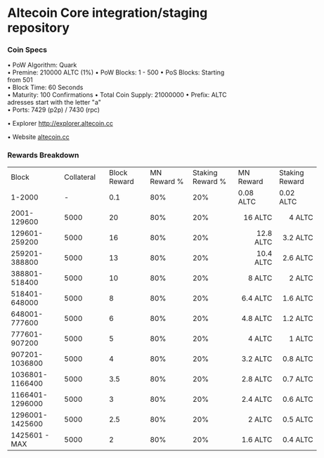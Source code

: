 Altecoin Core integration/staging repository
=====================================

### Coin Specs

• PoW Algorithm: Quark  
• Premine: 210000 ALTC (1%)
• PoW Blocks: 1 - 500
• PoS Blocks: Starting from 501  
• Block Time: 60 Seconds    
• Maturity: 100 Confirmations 
• Total Coin Supply: 21000000 
• Prefix: ALTC adresses start with the letter "a"  
• Ports: 7429 (p2p) / 7430 (rpc)

• Explorer http://explorer.altecoin.cc

• Website [altecoin.cc](http://www.altecoin.cc)

### Rewards Breakdown
<table border=0 cellpadding=0 cellspacing=0 width=701 class=xl6553517252
 style='border-collapse:collapse;table-layout:fixed;width:528pt'>
 <col class=xl6553517252 width=139 style='mso-width-source:userset;mso-width-alt:
 4785;width:104pt'>
 <col class=xl6553517252 width=107 span=2 style='mso-width-source:userset;
 mso-width-alt:3702;width:81pt'>
 <col class=xl6553517252 width=134 style='mso-width-source:userset;mso-width-alt:
 4608;width:100pt'>
 <col class=xl6553517252 width=107 span=2 style='mso-width-source:userset;
 mso-width-alt:3702;width:81pt'>
 <tr height=21 style='mso-height-source:userset;height:15.75pt'>
  <td height=21 class=xl6317252 width=150 style='height:15.75pt;width:104pt'>Block</td>
  <td class=xl6317252 width=107 style='width:81pt'>Collateral</td>
  <td class=xl6317252 width=107 style='width:81pt'>Block Reward</td>
  <td class=xl6317252 width=107 style='width:81pt'>MN Reward %</td>
  <td class=xl6317252 width=134 style='width:100pt'>Staking Reward %</td>
  <td class=xl6317252 width=107 style='width:81pt'>MN Reward</td>
  <td class=xl6317252 width=107 style='width:81pt'>Staking Reward</td>
 </tr>
 <tr height=21 style='mso-height-source:userset;height:15.75pt'>
  <td height=21 class=xl6417252 style='height:15.75pt'>1-2000</td>
  <td class=xl6517252>-</td>
  <td class=xl6517252>0.1</td>
  <td class=xl6617252>80%</td>
  <td class=xl6617252>20%</td>
  <td class=xl6717252>0.08 ALTC</td>
  <td class=xl6553517252>0.02 ALTC</td>
 </tr>
 <tr height=21 style='mso-height-source:userset;height:15.75pt'>
  <td height=21 class=xl6417252 style='height:15.75pt'>2001-129600</td>
  <td class=xl6517252>5000</td>
  <td class=xl6617252>20</td>
  <td class=xl6617252>80%</td>
  <td class=xl6617252>20%</td>
  <td class=xl6717252 align=right>16 ALTC</td>
  <td class=xl6817252 align=right>4 ALTC</td>
 </tr>
 <tr height=21 style='mso-height-source:userset;height:15.75pt'>
  <td height=21 class=xl6417252 style='height:15.75pt'>129601-259200</td>
  <td class=xl6517252>5000</td>
  <td class=xl6617252>16</td>
  <td class=xl6617252>80%</td>
  <td class=xl6617252>20%</td>
  <td class=xl6717252 align=right>12.8 ALTC</td>
  <td class=xl6817252 align=right>3.2 ALTC</td>
 </tr>
 <tr height=21 style='mso-height-source:userset;height:15.75pt'>
  <td height=21 class=xl6417252 style='height:15.75pt'>259201-388800</td>
  <td class=xl6517252>5000</td>
  <td class=xl6617252>13</td>
  <td class=xl6617252>80%</td>
  <td class=xl6617252>20%</td>
  <td class=xl6717252 align=right>10.4 ALTC</td>
  <td class=xl6817252 align=right>2.6 ALTC</td>
 </tr>
 <tr height=21 style='mso-height-source:userset;height:15.75pt'>
  <td height=21 class=xl6417252 style='height:15.75pt'>388801-518400</td>
  <td class=xl6517252>5000</td>
  <td class=xl6617252>10</td>
  <td class=xl6617252>80%</td>
  <td class=xl6617252>20%</td>
  <td class=xl6717252 align=right>8 ALTC</td>
  <td class=xl6817252 align=right>2 ALTC</td>
 </tr>
 <tr height=21 style='mso-height-source:userset;height:15.75pt'>
  <td height=21 class=xl6417252 style='height:15.75pt'>518401-648000</td>
  <td class=xl6517252>5000</td>
  <td class=xl6617252>8</td>
  <td class=xl6617252>80%</td>
  <td class=xl6617252>20%</td>
  <td class=xl6717252 align=right>6.4 ALTC</td>
  <td class=xl6817252 align=right>1.6 ALTC</td>
 </tr>
 <tr height=21 style='mso-height-source:userset;height:15.75pt'>
  <td height=21 class=xl6417252 style='height:15.75pt'>648001-777600</td>
  <td class=xl6517252>5000</td>
  <td class=xl6617252>6</td>
  <td class=xl6617252>80%</td>
  <td class=xl6617252>20%</td>
  <td class=xl6717252 align=right>4.8 ALTC</td>
  <td class=xl6817252 align=right>1.2 ALTC</td>
 </tr>
 <tr height=21 style='mso-height-source:userset;height:15.75pt'>
  <td height=21 class=xl6417252 style='height:15.75pt'>777601-907200</td>
  <td class=xl6517252>5000</td>
  <td class=xl6617252>5</td>
  <td class=xl6617252>80%</td>
  <td class=xl6617252>20%</td>
  <td class=xl6717252 align=right>4 ALTC</td>
  <td class=xl6817252 align=right>1 ALTC</td>
 </tr>
 <tr height=21 style='mso-height-source:userset;height:15.75pt'>
   <td height=21 class=xl6417252 style='height:15.75pt'>907201-1036800</td>
   <td class=xl6517252>5000</td>
   <td class=xl6617252>4</td>
   <td class=xl6617252>80%</td>
   <td class=xl6617252>20%</td>
   <td class=xl6717252 align=right>3.2 ALTC</td>
   <td class=xl6817252 align=right>0.8 ALTC</td>
 </tr>
 <tr height=21 style='mso-height-source:userset;height:15.75pt'>
  <td height=21 class=xl6417252 style='height:15.75pt'>1036801-1166400</td>
  <td class=xl6517252>5000</td>
  <td class=xl6617252>3.5</td>
  <td class=xl6617252>80%</td>
  <td class=xl6617252>20%</td>
  <td class=xl6717252 align=right>2.8 ALTC</td>
  <td class=xl6817252 align=right>0.7 ALTC</td>
 </tr>
 <tr height=21 style='mso-height-source:userset;height:15.75pt'>
  <td height=21 class=xl6417252 style='height:15.75pt'>1166401-1296000</td>
  <td class=xl6517252>5000</td>
  <td class=xl6617252>3</td>
  <td class=xl6617252>80%</td>
  <td class=xl6617252>20%</td>
  <td class=xl6717252 align=right>2.4 ALTC</td>
  <td class=xl6817252 align=right>0.6 ALTC</td>
 </tr>
 <tr height=21 style='mso-height-source:userset;height:15.75pt'>
  <td height=21 class=xl6417252 style='height:15.75pt'>1296001-1425600</td>
  <td class=xl6517252>5000</td>
  <td class=xl6617252>2.5</td>
  <td class=xl6617252>80%</td>
  <td class=xl6617252>20%</td>
  <td class=xl6717252 align=right>2 ALTC</td>
  <td class=xl6817252 align=right>0.5 ALTC</td>
 </tr>
 <tr height=21 style='mso-height-source:userset;height:15.75pt'>
  <td height=21 class=xl6417252 style='height:15.75pt'>1425601 - MAX</td>
  <td class=xl6517252>5000</td>
  <td class=xl6617252>2</td>
  <td class=xl6617252>80%</td>
  <td class=xl6617252>20%</td>
  <td class=xl6717252 align=right>1.6 ALTC</td>
  <td class=xl6817252 align=right>0.4 ALTC</td>
 </tr>
 </table>
